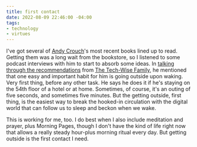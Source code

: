 ```yaml
---
title: first contact
date: 2022-08-09 22:46:00 -04:00
tags:
- technology
- virtues
---
```


I've got several of [Andy Crouch](https://andy-crouch.com/)'s most recent books lined up to read. Getting them was a long wait from the bookstore, so I listened to some podcast interviews with him to start to absorb some ideas. In [talking through the recommendations](https://podcasts.apple.com/us/podcast/technology-as-mammon-with-special-guest-andy-crouch/id1594454747?i=1000558443094) from [The Tech-Wise Family](https://www.barna.com/techwisefamily/), he mentioned that one easy and important habit for him is going outside upon waking. Very first thing, before any other task. He says he does it if he's staying on the 54th floor of a hotel or at home. Sometimes, of course, it's an outing of five seconds, and sometimes five minutes. But the getting outside, first thing, is the easiest way to break the hooked-in circulation with the digital world that can follow us to sleep and beckon when we wake.

This is working for me, too. I do best when I also include meditation and prayer, plus Morning Pages, though I don't have the kind of life right now that allows a really steady hour-plus morning ritual every day. But getting outside is the first contact I need.